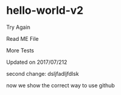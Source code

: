 # hello-world-v2
Try Again

Read ME File

More Tests

Updated on 2017/07/212

second change: dsljfadljfdlsk

now we show the correct way to use github
